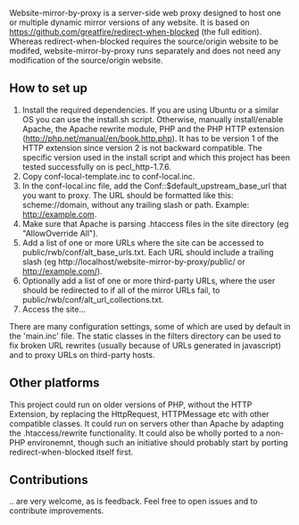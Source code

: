 Website-mirror-by-proxy is a server-side web proxy designed to host one or multiple dynamic mirror versions of any website. It is based on https://github.com/greatfire/redirect-when-blocked (the full edition). Whereas redirect-when-blocked requires the source/origin website to be modifed, website-mirror-by-proxy runs separately and does not need any modification of the source/origin website.

## How to set up
1. Install the required dependencies. If you are using Ubuntu or a similar OS you can use the install.sh script. Otherwise, manually install/enable Apache, the Apache rewrite module, PHP and the PHP HTTP extension (http://php.net/manual/en/book.http.php). It has to be version 1 of the HTTP extension since version 2 is not backward compatible. The specific version used in the install script and which this project has been tested successfully on is pecl_http-1.7.6.
2. Copy conf-local-template.inc to conf-local.inc.
3. In the conf-local.inc file, add the Conf::$default_upstream_base_url that you want to proxy. The URL should be formatted like this: scheme://domain, without any trailing slash or path. Example: http://example.com.
4. Make sure that Apache is parsing .htaccess files in the site directory (eg "AllowOverride All").
5. Add a list of one or more URLs where the site can be accessed to public/rwb/conf/alt_base_urls.txt. Each URL should include a trailing slash (eg http://localhost/website-mirror-by-proxy/public/ or http://example.com/).
6. Optionally add a list of one or more third-party URLs, where the user should be redirected to if all of the mirror URLs fail, to public/rwb/conf/alt_url_collections.txt.
7. Access the site...

There are many configuration settings, some of which are used by default in the 'main.inc' file. The static classes in the filters directory can be used to fix broken URL rewrites (usually because of URLs generated in javascript) and to proxy URLs on third-party hosts.

## Other platforms
This project could run on older versions of PHP, without the HTTP Extension, by replacing the HttpRequest, HTTPMessage etc with other compatible classes. It could run on servers other than Apache by adapting the .htaccess/rewrite functionality. It could also be wholly ported to a non-PHP environemnt, though such an initiative should probably start by porting redirect-when-blocked itself first.

## Contributions
.. are very welcome, as is feedback. Feel free to open issues and to contribute improvements.
